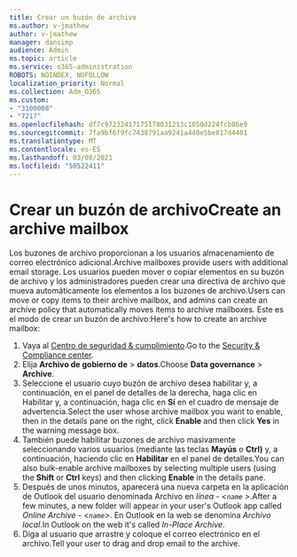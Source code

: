 ```yaml
---
title: Crear un buzón de archivo
ms.author: v-jmathew
author: v-jmathew
manager: dansimp
audience: Admin
ms.topic: article
ms.service: o365-administration
ROBOTS: NOINDEX, NOFOLLOW
localization_priority: Normal
ms.collection: Adm_O365
ms.custom:
- "3100008"
- "7217"
ms.openlocfilehash: df7c97232417175178031213c1050d224fcb86e9
ms.sourcegitcommit: 7fa9bf6f9fc7438791aa9241a440e5be817d4401
ms.translationtype: MT
ms.contentlocale: es-ES
ms.lasthandoff: 03/08/2021
ms.locfileid: "50522411"
---
```

# <a name="create-an-archive-mailbox"></a><span data-ttu-id="29963-102">Crear un buzón de archivo</span><span class="sxs-lookup"><span data-stu-id="29963-102">Create an archive mailbox</span></span>

<span data-ttu-id="29963-103">Los buzones de archivo proporcionan a los usuarios almacenamiento de correo electrónico adicional.</span><span class="sxs-lookup"><span data-stu-id="29963-103">Archive mailboxes provide users with additional email storage.</span></span> <span data-ttu-id="29963-104">Los usuarios pueden mover o copiar elementos en su buzón de archivo y los administradores pueden crear una directiva de archivo que mueva automáticamente los elementos a los buzones de archivo.</span><span class="sxs-lookup"><span data-stu-id="29963-104">Users can move or copy items to their archive mailbox, and admins can create an archive policy that automatically moves items to archive mailboxes.</span></span> <span data-ttu-id="29963-105">Este es el modo de crear un buzón de archivo:</span><span class="sxs-lookup"><span data-stu-id="29963-105">Here's how to create an archive mailbox:</span></span>

1. <span data-ttu-id="29963-106">Vaya al [Centro de seguridad & cumplimiento]( https://go.microsoft.com/fwlink/p/?linkid=2077143).</span><span class="sxs-lookup"><span data-stu-id="29963-106">Go to the [Security & Compliance center]( https://go.microsoft.com/fwlink/p/?linkid=2077143).</span></span>
2. <span data-ttu-id="29963-107">Elija **Archivo de gobierno de**  >  **datos**.</span><span class="sxs-lookup"><span data-stu-id="29963-107">Choose **Data governance** > **Archive**.</span></span>
3. <span data-ttu-id="29963-108">Seleccione el usuario cuyo buzón de archivo desea habilitar y,  a continuación, en el panel de detalles de la derecha, haga clic en Habilitar y, a continuación, haga clic en **Sí** en el cuadro de mensaje de advertencia.</span><span class="sxs-lookup"><span data-stu-id="29963-108">Select the user whose archive mailbox you want to enable, then in the details pane on the right, click **Enable** and then click **Yes** in the warning message box.</span></span>
4. <span data-ttu-id="29963-109">También puede habilitar buzones de archivo masivamente seleccionando varios usuarios (mediante las teclas **Mayús** o **Ctrl)** y, a continuación, haciendo clic en **Habilitar** en el panel de detalles.</span><span class="sxs-lookup"><span data-stu-id="29963-109">You can also bulk-enable archive mailboxes by selecting multiple users (using the **Shift** or **Ctrl** keys) and then clicking **Enable** in the details pane.</span></span>
5. <span data-ttu-id="29963-110">Después de unos minutos, aparecerá una nueva carpeta en la aplicación de Outlook del usuario denominada Archivo en *línea - <`name` >*.</span><span class="sxs-lookup"><span data-stu-id="29963-110">After a few minutes, a new folder will appear in your user's Outlook app called *Online Archive - <`name`>*.</span></span> <span data-ttu-id="29963-111">En Outlook en la web se denomina *Archivo local*.</span><span class="sxs-lookup"><span data-stu-id="29963-111">In Outlook on the web it's called *In-Place Archive*.</span></span>
6. <span data-ttu-id="29963-112">Diga al usuario que arrastre y coloque el correo electrónico en el archivo.</span><span class="sxs-lookup"><span data-stu-id="29963-112">Tell your user to drag and drop email to the archive.</span></span>
